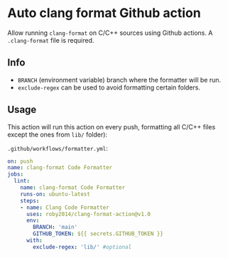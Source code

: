 # Auto clang format Github action

Allow running `clang-format` on C/C++ sources using Github actions. A `.clang-format` file is required.

## Info
  - `BRANCH` (environment variable) branch where the formatter will be run.
  - `exclude-regex` can be used to avoid formatting certain folders.

## Usage

This action will run this action on every push, formatting all C/C++ files except the ones from `lib/` folder):

`.github/workflows/formatter.yml`:
```yml
on: push
name: clang-format Code Formatter
jobs:
  lint:
    name: clang-format Code Formatter
    runs-on: ubuntu-latest
    steps:
    - name: Clang Code Formatter
      uses: roby2014/clang-format-action@v1.0
      env:
        BRANCH: 'main'
        GITHUB_TOKEN: ${{ secrets.GITHUB_TOKEN }}
      with:
        exclude-regex: 'lib/' #optional
```
